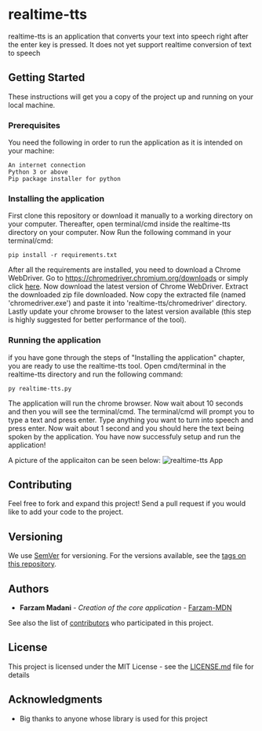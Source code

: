 # realtime-tts



<!---
![realtime-tts Logo](https://i.imgur.com/JEScmwU.png)
-->


realtime-tts is an application that converts your text into speech right after the enter key is pressed. It does not yet support realtime conversion of text to speech

## Getting Started

These instructions will get you a copy of the project up and running on your local machine.

### Prerequisites

You need the following in order to run the application as it is intended on your machine:

```
An internet connection
Python 3 or above
Pip package installer for python
```

### Installing the application

First clone this repository or download it manually to a working directory on your computer.
Thereafter, open terminal/cmd inside the realtime-tts directory on your computer.
Now Run the following command in your terminal/cmd:

```
pip install -r requirements.txt
```
After all the requirements are installed, you need to download a Chrome WebDriver. Go to https://chromedriver.chromium.org/downloads or simply click [here](https://chromedriver.chromium.org/downloads).
Now download the latest version of Chrome WebDriver. Extract the downloaded zip file downloaded. Now copy the extracted file (named 'chromedriver.exe') and paste it into 'realtime-tts/chromedriver' directory. Lastly update your chrome browser to the latest version available (this step is highly suggested for better performance of the tool).



### Running the application 

if you have gone through the steps of "Installing the application" chapter, you are ready to use the realtime-tts tool. Open cmd/terminal in the realtime-tts directory and run the following command:

```
py realtime-tts.py
```

The application will run the chrome browser.
Now wait about 10 seconds and then you will see the terminal/cmd. 
The terminal/cmd will prompt you to type a text and press enter.
Type anything you want to turn into speech and press enter. 
Now wait about 1 second and you should here the text being spoken by the application.
You have now successfuly setup and run the application!

A picture of the applicaiton can be seen below:
![realtime-tts App](https://i.imgur.com/0z3BcBC.png)



## Contributing

Feel free to fork and expand this project! Send a pull request if you would like to add your code to the project.

## Versioning

We use [SemVer](http://semver.org/) for versioning. For the versions available, see the [tags on this repository](https://github.com/Farzam-MDN/JustShareKeys/releases). 

## Authors

* **Farzam Madani** - *Creation of the core application* - [Farzam-MDN](https://github.com/Farzam-MDN)

See also the list of [contributors](https://github.com/Farzam-MDN/JustShareKeys/contributors) who participated in this project.

## License

This project is licensed under the MIT License - see the [LICENSE.md](https://github.com/Farzam-MDN/JustShareKeys/blob/master/LICENSE) file for details

## Acknowledgments

* Big thanks to anyone whose library is used for this project 


